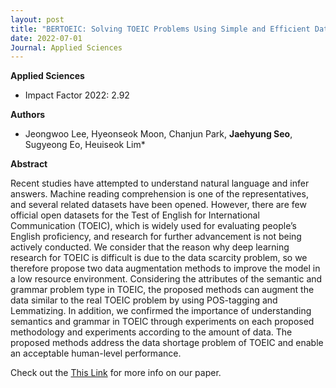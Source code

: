 ```yaml
---
layout: post
title: "BERTOEIC: Solving TOEIC Problems Using Simple and Efficient Data Augmentation Techniques with Pretrained Transformer Encoders (Applied Sciences 2022)"
date: 2022-07-01
Journal: Applied Sciences
---
```

**Applied Sciences** 

- Impact Factor 2022: 2.92

**Authors**

- Jeongwoo Lee, Hyeonseok Moon, Chanjun Park, **Jaehyung Seo**, Sugyeong Eo, Heuiseok Lim*

**Abstract**

Recent studies have attempted to understand natural language and infer answers. Machine reading comprehension is one of the representatives, and several related datasets have been opened. However, there are few official open datasets for the Test of English for International Communication (TOEIC), which is widely used for evaluating people’s English proficiency, and research for further advancement is not being actively conducted. We consider that the reason why deep learning research for TOEIC is difficult is due to the data scarcity problem, so we therefore propose two data augmentation methods to improve the model in a low resource environment. Considering the attributes of the semantic and grammar problem type in TOEIC, the proposed methods can augment the data similar to the real TOEIC problem by using POS-tagging and Lemmatizing. In addition, we confirmed the importance of understanding semantics and grammar in TOEIC through experiments on each proposed methodology and experiments according to the amount of data. The proposed methods address the data shortage problem of TOEIC and enable an acceptable human-level performance.

Check out the [This Link][DOI] for more info on our paper. 

[DOI]: https://doi.org/10.3390/app12136686
[jekyll-gh]: https://github.com/jekyll/jekyll
